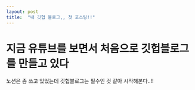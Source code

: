```yaml
---
layout: post
title:  "내 깃헙 블로그,, 첫 포스팅!!"
---
```


# 지금 유튜브를 보면서 처음으로 깃헙블로그를 만들고 있다

노션은 좀 쓰고 있었는데 깃헙블로그는 필수인 것 같아 시작해본다..!!
